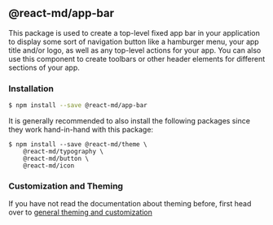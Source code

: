## @react-md/app-bar

This package is used to create a top-level fixed app bar in your application to
display some sort of navigation button like a hamburger menu, your app title
and/or logo, as well as any top-level actions for your app. You can also use
this component to create toolbars or other header elements for different
sections of your app.

### Installation

```sh
$ npm install --save @react-md/app-bar
```

It is generally recommended to also install the following packages since they
work hand-in-hand with this package:

```
$ npm install --save @react-md/theme \
    @react-md/typography \
    @react-md/button \
    @react-md/icon
```

### Customization and Theming

If you have not read the documentation about theming before, first head over to
[general theming and customization](https://react-md.dev/customization)
